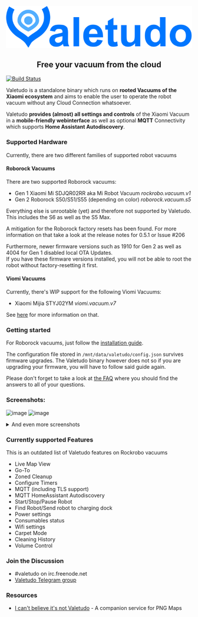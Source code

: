 <div align="center">
    <img src="https://github.com/Hypfer/Valetudo/blob/master/assets/logo/valetudo_logo_with_name.svg" width="800" alt="valetudo">
    <p align="center"><h2>Free your vacuum from the cloud</h2></p>
</div>

[![Build Status](https://travis-ci.com/Hypfer/Valetudo.svg?branch=master)](https://travis-ci.com/Hypfer/Valetudo)

Valetudo is a standalone binary which runs on **rooted Vacuums of the Xiaomi ecosystem** and aims to enable the user to operate the robot vacuum without any Cloud Connection whatsoever.

Valetudo **provides (almost) all settings and controls** of the Xiaomi Vacuum in a **mobile-friendly webinterface** as well as optional **MQTT** Connectivity which supports **Home Assistant Autodiscovery**.

### Supported Hardware
Currently, there are two different families of supported robot vacuums

#### Roborock Vacuums
There are two supported Roborock vacuums:
* Gen 1 Xiaomi Mi SDJQR02RR aka Mi Robot Vacuum *rockrobo.vacuum.v1*
* Gen 2 Roborock S50/S51/S55 (depending on color) *roborock.vacuum.s5*

Everything else is unrootable (yet) and therefore not supported by Valetudo.<br/>
This includes the S6 as well as the S5 Max.

A mitigation for the Roborock factory resets has been found.
For more information on that take a look at the release notes for 0.5.1 or Issue #206 

Furthermore, newer firmware versions such as 1910 for Gen 2 as well as 4004 for Gen 1 disabled local OTA Updates.<br/>
If you have these firmware versions installed, you will not be able to root the robot without factory-resetting it first.

#### Viomi Vacuums
Currently, there's WIP support for the following Viomi Vacuums:
* Xiaomi Mijia STYJ02YM *viomi.vacuum.v7*

See [here](https://hypfer.github.io/Valetudo/pages/installation/viomi.html) for more information on that.


### Getting started
For Roborock vacuums, just follow the [installation guide](https://hypfer.github.io/Valetudo/pages/installation/roborock.html).

The configuration file stored in `/mnt/data/valetudo/config.json` survives firmware upgrades.
The Valetudo binary however does not so if you are upgrading your firmware, you will have to follow said guide again.

Please don't forget to take a look at [the FAQ](https://hypfer.github.io/Valetudo/pages/faq.html) where you should find the answers to all of your questions.

### Screenshots:
![image](https://user-images.githubusercontent.com/974410/55658091-bc0f3880-57fc-11e9-8840-3e88186d5f56.png)
![image](https://user-images.githubusercontent.com/974410/55658093-be719280-57fc-11e9-97f2-e2a51120bace.png)
<details><summary>And even more screenshots</summary>
<p>
<img src="https://user-images.githubusercontent.com/974410/55658098-c16c8300-57fc-11e9-9a72-9d702be19482.png" />
<img src="https://user-images.githubusercontent.com/974410/55658101-c4677380-57fc-11e9-93dd-0551be98b047.png" />
<img src="https://user-images.githubusercontent.com/974410/55658077-abf75900-57fc-11e9-91c6-9f35f596f773.png" />
<img src="https://user-images.githubusercontent.com/974410/55658114-cd584500-57fc-11e9-9e01-1ff3c1bcde80.png" />
<img src="https://user-images.githubusercontent.com/974410/55658120-d47f5300-57fc-11e9-913c-10bc5f8288c4.png" />
<img src="https://user-images.githubusercontent.com/974410/55658162-fa0c5c80-57fc-11e9-93a0-e67e977c3151.png" />
<img src="https://user-images.githubusercontent.com/974410/55658169-009ad400-57fd-11e9-9955-856c75054da0.png" />
<img src="https://user-images.githubusercontent.com/974410/55658203-1a3c1b80-57fd-11e9-8fb2-25cfc1fad4a9.png" />
<img src="https://user-images.githubusercontent.com/974410/55658219-29bb6480-57fd-11e9-8a66-0d00739c9359.png" />
</p>
</details>

### Currently supported Features
This is an outdated list of Valetudo features on Rockrobo vacuums

* Live Map View
* Go-To
* Zoned Cleanup
* Configure Timers
* MQTT (including TLS support)
* MQTT HomeAssistant Autodiscovery
* Start/Stop/Pause Robot
* Find Robot/Send robot to charging dock
* Power settings
* Consumables status
* Wifi settings
* Carpet Mode
* Cleaning History
* Volume Control


### Join the Discussion
* #valetudo on irc.freenode.net
* [Valetudo Telegram group](https://t.me/joinchat/AR1z8xOGJQwkApTulyBx1w)

### Resources
* [I can't believe it's not Valetudo](https://github.com/Hypfer/ICantBelieveItsNotValetudo) - A companion service for PNG Maps
